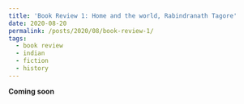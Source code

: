 ```yaml
---
title: 'Book Review 1: Home and the world, Rabindranath Tagore'
date: 2020-08-20
permalink: /posts/2020/08/book-review-1/
tags:
  - book review
  - indian
  - fiction 
  - history
---
```




__Coming soon__
